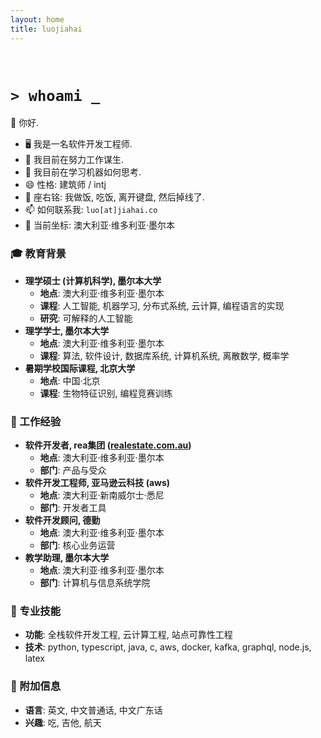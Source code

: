 ```yaml
---
layout: home
title: luojiahai
---
```


<br/>

# `> whoami _`

👋 你好.

- 🖥️ 我是一名软件开发工程师.
- 🔭 我目前在努力工作谋生.
- 🌱 我目前在学习机器如何思考.
- 😄 性格: 建筑师 / intj
- 💬 座右铭: 我做饭, 吃饭, 离开键盘, 然后掉线了.
- 📫 如何联系我: `luo[at]jiahai.co`
- 📍 当前坐标: 澳大利亚·维多利亚·墨尔本

### 🎓 教育背景

- **理学硕士 (计算机科学), 墨尔本大学**
  - **地点**: 澳大利亚·维多利亚·墨尔本
  - **课程**: 人工智能, 机器学习, 分布式系统, 云计算, 编程语言的实现
  - **研究**: 可解释的人工智能
- **理学学士, 墨尔本大学**
  - **地点**: 澳大利亚·维多利亚·墨尔本
  - **课程**: 算法, 软件设计, 数据库系统, 计算机系统, 离散数学, 概率学
- **暑期学校国际课程, 北京大学**
  - **地点**: 中国·北京
  - **课程**: 生物特征识别, 编程竞赛训练

### 🏢 工作经验

- **软件开发者, rea集团 ([realestate.com.au](https://realestate.com.au/))**
  - **地点**: 澳大利亚·维多利亚·墨尔本
  - **部门**: 产品与受众
- **软件开发工程师, 亚马逊云科技 (aws)**
  - **地点**: 澳大利亚·新南威尔士·悉尼
  - **部门**: 开发者工具
- **软件开发顾问, 德勤**
  - **地点**: 澳大利亚·维多利亚·墨尔本
  - **部门**: 核心业务运营
- **教学助理, 墨尔本大学**
  - **地点**: 澳大利亚·维多利亚·墨尔本
  - **部门**: 计算机与信息系统学院

### 🚀 专业技能

- **功能**: 全栈软件开发工程, 云计算工程, 站点可靠性工程
- **技术**: python, typescript, java, c, aws, docker, kafka, graphql, node.js, latex

### 🥔 附加信息

- **语言**: 英文, 中文普通话, 中文广东话
- **兴趣**: 吃, 吉他, 航天
